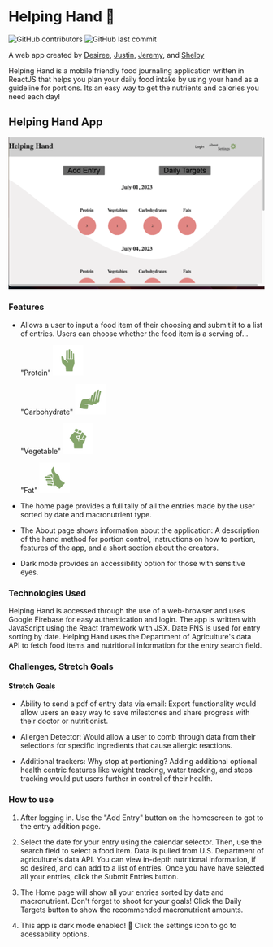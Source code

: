 <!-- helping-hand created by
1. Desiree
2. Justin
3. Jeremy
4. Shelby -->

# Helping Hand :wave:

![GitHub contributors](https://img.shields.io/github/contributors/descush/helping-hand) ![GitHub last commit](https://img.shields.io/github/last-commit/descush/helping-hand)

A web app created by [Desiree](https://github.com/descush), [Justin](https://github.com/jgreener6), [Jeremy](https://github.com/jlschlossman), and [Shelby]()

Helping Hand is a mobile friendly food journaling application written in ReactJS that helps you plan your daily food intake by using your hand as a guideline for portions. Its an easy way to get the nutrients and calories you need each day!

## Helping Hand App

<img src="frontend/helping-hand/src/Assets/appimg.png">

### Features

- Allows a user to input a food item of their choosing and submit it to a list of entries. Users can choose whether the food item is a serving of...


    "Protein"
    <img src="frontend/helping-hand/src/Assets/palm.png" height="60" width="60" >
     
    "Carbohydrate"
    <img src="frontend/helping-hand/src/Assets/cuppedHand.png" height="60" width="60" >

    "Vegetable"
    <img src="frontend/helping-hand/src/Assets/fist.png" height="60" width="60" >

    "Fat"
    <img src="frontend/helping-hand/src/Assets/thumb.png" height="60" width="60" >


- The home page provides a full tally of all the entries made by the user sorted by date and macronutrient type.

- The About page shows information about the application: A description of the hand method for portion control, instructions on how to portion, features of the app, and a short section about the creators.

- Dark mode provides an accessibility option for those with sensitive eyes.

### Technologies Used

Helping Hand is accessed through the use of a web-browser and uses Google Firebase for easy authentication and login. The app is written with JavaScript using the React framework with JSX. Date FNS is used for entry sorting by date. Helping Hand uses the Department of Agriculture's data API to fetch food items and nutritional information for the entry search field.

### Challenges, Stretch Goals

#### Stretch Goals

- Ability to send a pdf of entry data via email: Export functionality would allow users an easy way to save milestones and share progress with their doctor or nutritionist.

- Allergen Detector: Would allow a user to comb through data from their selections for specific ingredients that cause allergic reactions.

- Additional trackers: Why stop at portioning? Adding additional optional health centric features like weight tracking, water tracking, and steps tracking would put users further in control of their health.


### How to use

1. After logging in. Use the "Add Entry" button on the homescreen to got to the entry addition page.

2. Select the date for your entry using the calendar selector. Then, use the search field to select a food item. Data is pulled from U.S. Department of agriculture's data API. You can view in-depth nutritional information, if so desired, and can add to a list of entries. Once you have have selected all your entries, click the Submit Entries button.

3. The Home page will show all your entries sorted by date and macronutrient. Don't forget to shoot for your goals! Click the Daily Targets button to show the recommended macronutrient amounts.

4. This app is dark mode enabled! :ghost: Click the settings icon to go to acessability options.